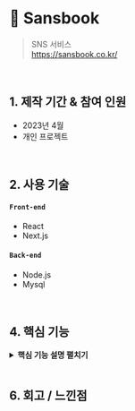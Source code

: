 # :pushpin: Sansbook
>SNS 서비스  
>https://sansbook.co.kr/

</br>

## 1. 제작 기간 & 참여 인원
- 2023년 4월
- 개인 프로젝트

</br>

## 2. 사용 기술

#### `Front-end`
  - React
  - Next.js
    
#### `Back-end`
  - Node.js
  - Mysql

</br>

## 4. 핵심 기능


<details>
<summary><b>핵심 기능 설명 펼치기</b></summary>
<div markdown="1">
</div>
</details>
    
</br>

## 6. 회고 / 느낀점
